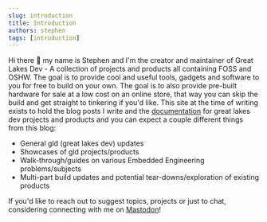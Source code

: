 ```yaml
---
slug: introduction
title: Introduction
authors: stephen
tags: [introduction]
---
```


Hi there 👋 my name is Stephen and I'm the creator and maintainer of Great Lakes Dev - A collection of projects and products all containing FOSS and OSHW. The goal is to provide cool and useful tools, gadgets and software to you for free to build on your own. The goal is to also provide pre-built hardware for sale at a low cost on an online store, that way you can skip the build and get straight to tinkering if you'd like. This site at the time of writing exists to hold the blog posts I write and the [documentation](/docs/intro) for great lakes dev projects and products and you can expect a couple different things from this blog:
- General gld (great lakes dev) updates
- Showcases of gld projects/products
- Walk-through/guides on various Embedded Engineering problems/subjects
- Multi-part build updates and potential tear-downs/exploration of existing products

If you'd like to reach out to suggest topics, projects or just to chat, considering connecting with me on [Mastodon](https://fosstodon.org/@stephendpmurphy)!
